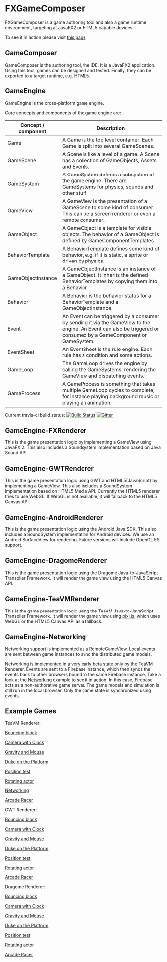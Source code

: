 FXGameComposer
=============

FXGameComposer is a game authoring tool and also a game runtime environment, targeting at JavaFX2 or HTML5 capable devices.

To see it in action please visit [this page](http://www.mirkosertic.de/doku.php/javastuff/javafxgameauthoring)

GameComposer
-----------

GameComposer is the authoring tool, the IDE. It is a JavaFX2 application. Using this tool, games can be designed
and tested. Finally, they can be exported to a target runtime, e.g. HTML5.

GameEngine
----------

GameEngine is the cross-platform game engine.

Core concepts and components of the game engine are:

| Concept /  component   | Description
|------------------------|------------------------------------------------------------------------------------------------------------------------------------------------------------------
| Game                   | A Game is the top level container. Each Game is split into several GameScenes.
| GameScene              | A Scene is like a level of a game. A Scene has a collection of GameObjects, Assets and Events.
| GameSystem             | A GameSystem defines a subsystem of the game engine. There are GameSystems for physics, sounds and other stuff
| GameView               | A GameView is the presentation of a GameScene to some kind of consumer. This can be a screen renderer or even a remote consumer.
| GameObject             | A GameObject is a template for visible objects. The behavior of a GameObject is defined by GameComponentTemplates
| BehaviorTemplate       | A BehaviorTemplate defines some kind of behavior, e.g. if it is static, a sprite or driven by physics.
| GameObjectInstance     | A GameObjectInstance is an instance of a GameObject. It inherits the defined BehaviorTemplates by copying them into a Behavior
| Behavior               | A Behavior is the behavior status for a BehaviorTemplate and a GameObjectInstance.
| Event                  | An Event can be triggered by a consumer by sending it via the GameView to the engine. An Event can also be triggered or consumed by a GameComponent or GameSystem.
| EventSheet             | An EventSheet is the rule engine. Each rule has a condition and some actions.
| GameLoop               | The GameLoop drives the engine by calling the GameSystems, rendering the GameView and dispatching events.
| GameProcess            | A GameProcess is something that takes multiple GameLoop cycles to complete, for instance playing background music or playing an animation.

Current travis-ci build status: [![Build Status](https://travis-ci.org/mirkosertic/GameComposer.svg?branch=master)](https://travis-ci.org/mirkosertic/GameComposer) [![Gitter](https://badges.gitter.im/mirkosertic/GameComposer.svg)](https://gitter.im/mirkosertic/GameComposer?utm_source=badge&utm_medium=badge&utm_campaign=pr-badge)


GameEngine-FXRenderer
---------------------

This is the game presentation logic by implementing a GameView using JavaFX 2. This also includes a Soundsystem implementation based on Java Sound API.

GameEngine-GWTRenderer
--------------

This is the game presentation logic using GWT and HTML5(JavaScript) by implementing a GameView. This also includes a SoundSystem implementation based on HTML5 Media API.
Currently the HTML5 renderer tries to use WebGL. If WebGL is not available, it will fallback to the HTML5 Canvas API.

GameEngine-AndroidRenderer
--------------

This is the game presentation logic using the Android Java SDK. This also includes a SoundSystem implementation for Android devices.
We use an Android SurfaceView for rendering. Future versions will include OpenGL ES support.

GameEngine-DragomeRenderer
--------------

This is the game presentation logic using the Dragome Java-to-JavaScript Transpiler Framework. It will render the game view
using the HTML5 Canvas API.

GameEngine-TeaVMRenderer
--------------

This is the game presentation logic using the TeaVM Java-to-JavaScript Transpiler Framework. It will render the game view
using [pixi.js](http://www.pixijs.com), which uses WebGL or the HTML5 Canvas API as a fallback.

GameEngine-Networking
--------------

Networking support is implemented as a RemoteGameView. Local events are sent between game instances to sync the distributed game models.

Networking is implemented in a very early beta state only by the TeaVM Renderer. Events are sent to a Firebase instance, which
then syncs the events back to other browsers bound to the same Firebase instance. Take a look at the [Networking](http://mirkosertic.github.io/GameComposer/games/teavm/networking/index.html) example
to see it in action. In this case, Firebase acts as a non-authorative game server. The game models and simulation is still run in the local browser.
Only the game state is synchronized using events.


Example Games
-------------

TeaVM Renderer:

[Bouncing block](http://mirkosertic.github.io/GameComposer/games/teavm/bounce/index.html)

[Camera with Clock](http://mirkosertic.github.io/GameComposer/games/teavm/camera/index.html)

[Gravity and Mouse](http://mirkosertic.github.io/GameComposer/games/teavm/gravity/index.html)

[Duke on the Platform](http://mirkosertic.github.io/GameComposer/games/teavm/platformer/index.html)

[Position test](http://mirkosertic.github.io/GameComposer/games/teavm/positiontest/index.html)

[Rotating actor](http://mirkosertic.github.io/GameComposer/games/teavm/rotatingactor/index.html)

[Networking](http://mirkosertic.github.io/GameComposer/games/teavm/networking/index.html)

[Arcade Racer](http://mirkosertic.github.io/GameComposer/games/teavm/arcaderacer/index.html)


GWT Renderer:

[Bouncing block](http://mirkosertic.github.io/GameComposer/games/gwt/bounce/index.html)

[Camera with Clock](http://mirkosertic.github.io/GameComposer/games/gwt/camera/index.html)

[Gravity and Mouse](http://mirkosertic.github.io/GameComposer/games/gwt/gravity/index.html)

[Duke on the Platform](http://mirkosertic.github.io/GameComposer/games/gwt/platformer/index.html)

[Position test](http://mirkosertic.github.io/GameComposer/games/gwt/positiontest/index.html)

[Rotating actor](http://mirkosertic.github.io/GameComposer/games/gwt/rotatingactor/index.html)

[Arcade Racer](http://mirkosertic.github.io/GameComposer/games/gwt/arcaderacer/index.html)


Dragome Renderer:

[Bouncing block](http://mirkosertic.github.io/GameComposer/games/dragome/bounce/index.html)

[Camera with Clock](http://mirkosertic.github.io/GameComposer/games/dragome/camera/index.html)

[Gravity and Mouse](http://mirkosertic.github.io/GameComposer/games/dragome/gravity/index.html)

[Duke on the Platform](http://mirkosertic.github.io/GameComposer/games/dragome/platformer/index.html)

[Position test](http://mirkosertic.github.io/GameComposer/games/dragome/positiontest/index.html)

[Rotating actor](http://mirkosertic.github.io/GameComposer/games/dragome/rotatingactor/index.html)

[Arcade Racer](http://mirkosertic.github.io/GameComposer/games/dragome/arcaderacer/index.html)